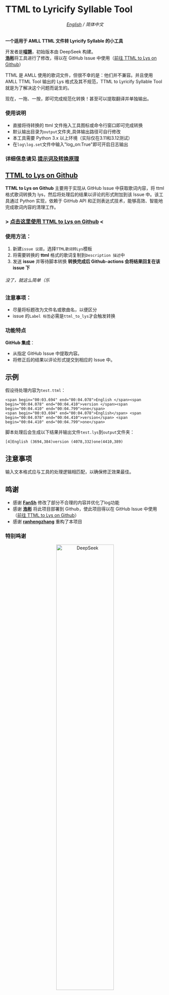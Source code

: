 # TTML to Lyricify Syllable Tool

<div align=center>
   
###### [English](./README.md) / 简体中文

</div>

**一个适用于 AMLL TTML 文件转 Lyricify Syllable 的小工具**

开发者是[**喵锵**](https://github.com/MiaowCham)，初始版本由 DeepSeek 构建。<br>
[**浩彬**](https://github.com/HKLHaoBin)将工具进行了修改，得以在 GitHub Issue 中使用（[前往 TTML to Lys on Github](https://github.com/HKLHaoBin/ttml_to_lys)）

TTML 是 AMLL 使用的歌词文件，但很不幸的是：他们并不兼容。并且使用 AMLL TTML Tool 输出的 Lys 格式及其不规范，TTML to Lyricify Syllable Tool 就是为了解决这个问题而诞生的。

现在，一拖、一按，即可完成规范化转换！甚至可以提取翻译并单独输出。

### 使用说明
   - 直接将待转换的 ttml 文件拖入工具图标或命令行窗口即可完成转换
   - 默认输出目录为`output`文件夹,具体输出路径可自行修改
   - 本工具需要 Python 3.x 以上环境（实际仅在3.11和3.12测试）
   - 在`log\log.set`文件中输入"log_on:True"即可开启日志输出

### 详细信息请见 [提示词及转换原理](/Prompt_words_&_Conversion_principles.md)

## [TTML to Lys on Github](https://github.com/HKLHaoBin/ttml_to_lys)
**TTML to Lys on Github** 主要用于实现从 GitHub Issue 中获取歌词内容，将 ttml 格式歌词转换为 lys，然后将处理后的结果以评论的形式附加到该 Issue 中。该工具通过 Python 实现，依赖于 GitHub API 和正则表达式技术，能够高效、智能地完成歌词内容的清理工作。

### > [点击这里使用 TTML to Lys on Github](https://github.com/HKLHaoBin/ttml_to_lys/issues/new/choose) <

### **使用方法：**
1. 新建`issue 议题`，选择`TTML歌词转Lys`模板
3. 将需要转换的 **ttml** 格式的歌词复制到`Description 描述`中
4. 发送 **issue** 并等待脚本转换
**转换完成后 Github-actions 会将结果回复在该 issue 下**
###### 没了，就这么简单（乐
### **注意事项：**
- 尽量将标题改为文件名或歌曲名，以便区分
- issue 的`Label 标签`必需是`ttml_to_lys`才会触发转换

### 功能特点
 **GitHub 集成**：
   - 从指定 GitHub Issue 中提取内容。
   - 将修正后的结果以评论形式提交到相应的 Issue 中。

## 示例
假设待处理内容为`test.ttml`：
```
<span begin="00:03.694" end="00:04.078">English </span><span begin="00:04.078" end="00:04.410">version </span><span begin="00:04.410" end="00:04.799">one</span>
<span begin="00:03.694" end="00:04.078">English</span> <span begin="00:04.078" end="00:04.410">version</span> <span begin="00:04.410" end="00:04.799">one</span>
```

脚本处理后会生成以下结果并输出文件`test.lys`到`output`文件夹：
```
[4]English (3694,384)version (4078,332)one(4410,389)
```

## 注意事项
 输入文本格式应与工具的处理逻辑相匹配，以确保修正效果最佳。

## 鸣谢
- 感谢 [**FanSh**](https://github.com/fred913/) 修改了部分不合理的内容并优化了log功能
- 感谢 [**浩彬**](https://github.com/HKLHaoBin) 将此项目部署到 Github，使此项目得以在 GitHub Issue 中使用（[前往 TTML to Lys on Github](https://github.com/HKLHaoBin/ttml_to_lys)）
- 感谢 [**ranhengzhang**](https://github.com/ranhengzhang) 重构了本项目

### 特别鸣谢

<div align="center">
<img src="https://github.com/deepseek-ai/DeepSeek-V2/blob/main/figures/logo.svg?raw=true" width="60%" alt="DeepSeek" />

   感谢 [**DeepSeek**](https://www.deepseek.com/) 为此项目提供的大力支持<br>本项目的核心实现由 [**DeepSeek**](https://www.deepseek.com/) 生成

</div>

###### 大力支持，指使用DeepSeek生成代码时没有服务器繁忙（doge

## 许可证
此项目使用 MIT 许可证。
